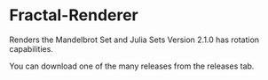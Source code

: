 # Fractal-Renderer
Renders the Mandelbrot Set and Julia Sets
Version 2.1.0 has rotation capabilities.

You can download one of the many releases from the releases tab.
